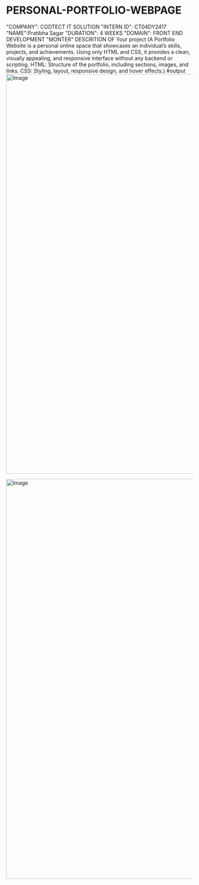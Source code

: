 # PERSONAL-PORTFOLIO-WEBPAGE
"COMPANY": CODTECT IT SOLUTION
"INTERN ID": CT04DY2417
"NAME":Pratibha Sagar
"DURATION": 4 WEEKS
"DOMAIN": FRONT END DEVELOPMENT
"MONTER" 
DESCRITION OF Your project (A Portfolio Website is a personal online space that showcases an individual’s skills, projects, and achievements.
Using only HTML and CSS, it provides a clean, visually appealing, and responsive interface without any backend or scripting.
HTML: Structure of the portfolio, including sections, images, and links.
CSS: Styling, layout, responsive design, and hover effects.)
#output <img width="1920" height="1080" alt="Image" src="https://github.com/user-attachments/assets/5a6ff87e-a0b8-4fcd-86eb-d57c8cb8dac0" />

<img width="1920" height="1080" alt="Image" src="https://github.com/user-attachments/assets/d5770101-baf5-49ee-8b0b-f03eee14cafd" />
